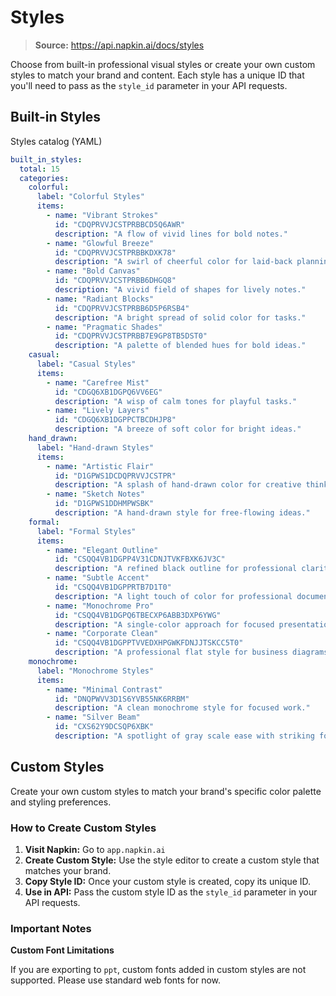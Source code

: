 # Styles

> **Source:** https://api.napkin.ai/docs/styles

Choose from built-in professional visual styles or create your own custom styles to match your brand and content. Each style has a unique ID that you'll need to pass as the `style_id` parameter in your API requests.

## Built-in Styles

Styles catalog (YAML)

```yaml
built_in_styles:
  total: 15
  categories:
    colorful:
      label: "Colorful Styles"
      items:
        - name: "Vibrant Strokes"
          id: "CDQPRVVJCSTPRBBCD5Q6AWR"
          description: "A flow of vivid lines for bold notes."
        - name: "Glowful Breeze"
          id: "CDQPRVVJCSTPRBBKDXK78"
          description: "A swirl of cheerful color for laid-back planning."
        - name: "Bold Canvas"
          id: "CDQPRVVJCSTPRBB6DHGQ8"
          description: "A vivid field of shapes for lively notes."
        - name: "Radiant Blocks"
          id: "CDQPRVVJCSTPRBB6D5P6RSB4"
          description: "A bright spread of solid color for tasks."
        - name: "Pragmatic Shades"
          id: "CDQPRVVJCSTPRBB7E9GP8TB5DST0"
          description: "A palette of blended hues for bold ideas."
    casual:
      label: "Casual Styles"
      items:
        - name: "Carefree Mist"
          id: "CDGQ6XB1DGPQ6VV6EG"
          description: "A wisp of calm tones for playful tasks."
        - name: "Lively Layers"
          id: "CDGQ6XB1DGPPCTBCDHJP8"
          description: "A breeze of soft color for bright ideas."
    hand_drawn:
      label: "Hand-drawn Styles"
      items:
        - name: "Artistic Flair"
          id: "D1GPWS1DCDQPRVVJCSTPR"
          description: "A splash of hand-drawn color for creative thinking."
        - name: "Sketch Notes"
          id: "D1GPWS1DDHMPWSBK"
          description: "A hand-drawn style for free-flowing ideas."
    formal:
      label: "Formal Styles"
      items:
        - name: "Elegant Outline"
          id: "CSQQ4VB1DGPP4V31CDNJTVKFBXK6JV3C"
          description: "A refined black outline for professional clarity."
        - name: "Subtle Accent"
          id: "CSQQ4VB1DGPPRTB7D1T0"
          description: "A light touch of color for professional documents."
        - name: "Monochrome Pro"
          id: "CSQQ4VB1DGPQ6TBECXP6ABB3DXP6YWG"
          description: "A single-color approach for focused presentations."
        - name: "Corporate Clean"
          id: "CSQQ4VB1DGPPTVVEDXHPGWKFDNJJTSKCC5T0"
          description: "A professional flat style for business diagrams."
    monochrome:
      label: "Monochrome Styles"
      items:
        - name: "Minimal Contrast"
          id: "DNQPWVV3D1S6YVB55NK6RRBM"
          description: "A clean monochrome style for focused work."
        - name: "Silver Beam"
          id: "CXS62Y9DCSQP6XBK"
          description: "A spotlight of gray scale ease with striking focus."
```

## Custom Styles

Create your own custom styles to match your brand's specific color palette and styling preferences.

### How to Create Custom Styles

1. **Visit Napkin:** Go to `app.napkin.ai`
2. **Create Custom Style:** Use the style editor to create a custom style that matches your brand.
3. **Copy Style ID:** Once your custom style is created, copy its unique ID.
4. **Use in API:** Pass the custom style ID as the `style_id` parameter in your API requests.

### Important Notes

**Custom Font Limitations**

If you are exporting to `ppt`, custom fonts added in custom styles are not supported. Please use standard web fonts for now.
